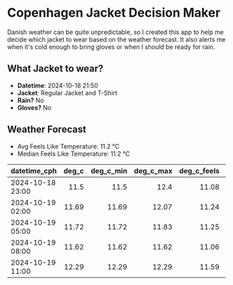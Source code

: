 
# Copenhagen Jacket Decision Maker

Danish weather can be quite unpredictable, so I created this app to help me decide which jacket to wear based on the weather forecast. 
It also alerts me when it's cold enough to bring gloves or when I should be ready for rain.

## What Jacket to wear?

- **Datetime**: 2024-10-18 21:50
- **Jacket**: Regular Jacket and T-Shirt
- **Rain?** No
- **Gloves?** No

## Weather Forecast
- Avg Feels Like Temperature: 11.2 °C
- Median Feels Like Temperature: 11.2 °C

| datetime_cph     |   deg_c |   deg_c_min |   deg_c_max |   deg_c_feels | weather   | wind   | rain   |
|:-----------------|--------:|------------:|------------:|--------------:|:----------|:-------|:-------|
| 2024-10-18 23:00 |   11.5  |       11.5  |       12.4  |         11.08 | Clouds    | Low    | None   |
| 2024-10-19 02:00 |   11.69 |       11.69 |       12.07 |         11.24 | Clouds    | Low    | None   |
| 2024-10-19 05:00 |   11.72 |       11.72 |       11.83 |         11.25 | Clouds    | Low    | None   |
| 2024-10-19 08:00 |   11.62 |       11.62 |       11.62 |         11.06 | Clouds    | Low    | None   |
| 2024-10-19 11:00 |   12.29 |       12.29 |       12.29 |         11.59 | Clouds    | Medium | None   |
        